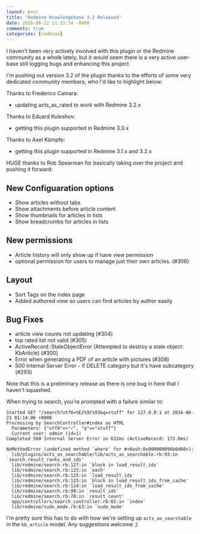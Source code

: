 ```yaml
---
layout: post
title: "Redmine Knowledgebase 3.2 Released"
date: 2016-06-22 21:33:34 -0400
comments: true
categories: [redmine]
---
```


I haven't been very actively involved with this plugin or the Redmine community as a whole lately, but it would seem there is a very active user-base still logging bugs and enhancing this project.

I'm pushing out version 3.2 of the plugin thanks to the efforts of some very dedicated community members, who I'd like to highlight below:

Thanks to Frederico Camara:

* updating acts_as_rated to work with Redmine 3.2.x

Thanks to Eduard Kuleshov:

* getting this plugin supported in Redmine 3.0.x

Thanks to Axel Kämpfe:

* getting this plugin supported in Redmine 3.1.x and 3.2.x

HUGE thanks to Rob Spearman for basically taking over the project and pushing it forward:

## New Configuaration options

* Show articles without tabs
* Show attachments before article content
* Show thumbnails for articles in lists
* Show breadcrumbs for articles in lists

## New permissions

* Article history will only show up if have view permission
* optional permission for users to manage just their own articles. (#306)

## Layout

* Sort Tags on the index page
* Added authored view so users can find articles by author easily

## Bug Fixes

* article view counts not updating (#304)
* top rated list not valid (#305)
* ActiveRecord::StaleObjectError (Attempted to destroy a stale object: KbArticle) (#300)
* Error when generating a PDF of an article with pictures (#308)
* 500 Internal Server Error - if DELETE category but it's have subcategory (#293)

Note that this is a preliminary release as there is one bug in here that I haven't squashed.

When trying to search, you're prompted with a failure similar to:

```
Started GET "/search?utf8=%E2%9C%93&q=stuff" for 127.0.0.1 at 2016-06-23 01:14:06 +0000
Processing by SearchController#index as HTML
  Parameters: {"utf8"=>"✓", "q"=>"stuff"}
  Current user: admin (id=1)
Completed 500 Internal Server Error in 632ms (ActiveRecord: 173.6ms)

NoMethodError (undefined method `where' for #<Hash:0x000000096b0d60>):
  lib/plugins/acts_as_searchable/lib/acts_as_searchable.rb:93:in `search_result_ranks_and_ids'
  lib/redmine/search.rb:127:in `block in load_result_ids'
  lib/redmine/search.rb:125:in `each'
  lib/redmine/search.rb:125:in `load_result_ids'
  lib/redmine/search.rb:115:in `block in load_result_ids_from_cache'
  lib/redmine/search.rb:114:in `load_result_ids_from_cache'
  lib/redmine/search.rb:99:in `result_ids'
  lib/redmine/search.rb:70:in `result_count'
  app/controllers/search_controller.rb:65:in `index'
  lib/redmine/sudo_mode.rb:63:in `sudo_mode'
```

I'm pretty sure this has to do with how we're setting up `acts_as_searchable` in the `kb_article` model. Any suggestions welcome ;)
